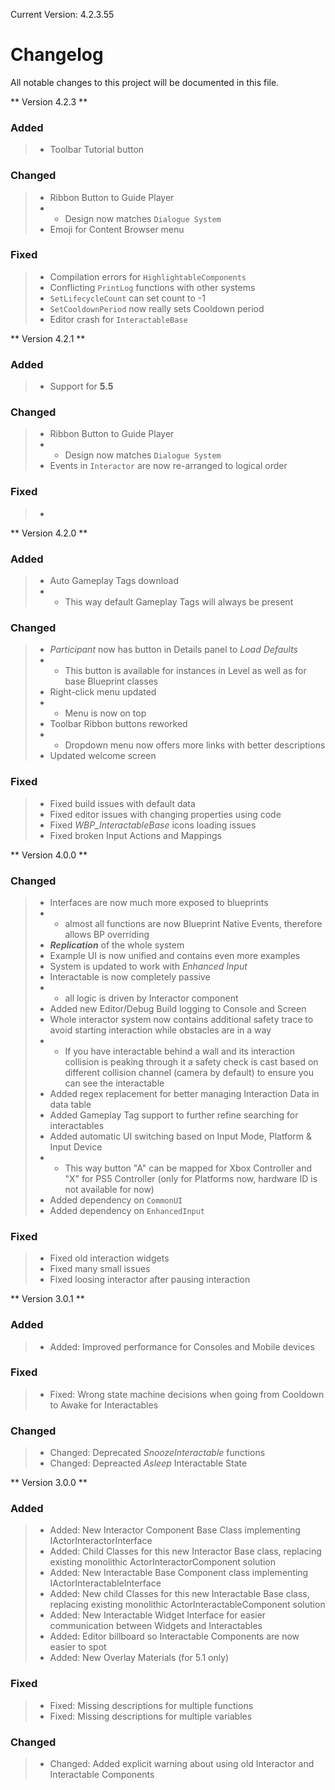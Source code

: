 Current Version: 4.2.3.55

# Changelog

All notable changes to this project will be documented in this file.

** Version 4.2.3 **
### Added 
> - Toolbar Tutorial button

### Changed
> - Ribbon Button to Guide Player
> - - Design now matches `Dialogue System`
> - Emoji for Content Browser menu

### Fixed
> - Compilation errors for `HighlightableComponents`
> - Conflicting `PrintLog` functions with other systems
> - `SetLifecycleCount` can set count to -1
> - `SetCooldownPeriod` now really sets Cooldown period
> - Editor crash for `InteractableBase`

** Version 4.2.1 **
### Added 
> - Support for **5.5**

### Changed
> - Ribbon Button to Guide Player
> - - Design now matches `Dialogue System`
> - Events in `Interactor` are now re-arranged to logical order

### Fixed
> - 

** Version 4.2.0 **
### Added 
> - Auto Gameplay Tags download
> - - This way default Gameplay Tags will always be present

### Changed
> - *Participant* now has button in Details panel to *Load Defaults*
> - - This button is available for instances in Level as well as for base Blueprint classes
> - Right-click menu updated
> - - Menu is now on top
> - Toolbar Ribbon buttons reworked
> - - Dropdown menu now offers more links with better descriptions
> - Updated welcome screen

### Fixed
> - Fixed build issues with default data
> - Fixed editor issues with changing properties using code
> - Fixed *WBP_InteractableBase* icons loading issues
> - Fixed broken Input Actions and Mappings

** Version 4.0.0 **
### Changed
> - Interfaces are now much more exposed to blueprints
> - - almost all functions are now Blueprint Native Events, therefore allows BP overriding
> - ***Replication*** of the whole system
> - Example UI is now unified and contains even more examples
> - System is updated to work with *Enhanced Input*
> - Interactable is now completely passive
> - - all logic is driven by Interactor component
> - Added new Editor/Debug Build logging to Console and Screen
> - Whole interactor system now contains additional safety trace to avoid starting interaction while obstacles are in a way
> - - If you have interactable behind a wall and its interaction collision is peaking through it a safety check is cast based on different collision channel (camera by default) to ensure you can see the interactable
> - Added regex replacement for better managing Interaction Data in data table
> - Added Gameplay Tag support to further refine searching for interactables
> - Added automatic UI switching based on Input Mode, Platform & Input Device
> - - This way button "A" can be mapped for Xbox Controller and "X" for PS5 Controller (only for Platforms now, hardware ID is not available for now)
> - Added dependency on `CommonUI`
> - Added dependency on `EnhancedInput`

### Fixed
> - Fixed old interaction widgets
> - Fixed many small issues
> - Fixed loosing interactor after pausing interaction

** Version 3.0.1 **
### Added 
> - Added: Improved performance for Consoles and Mobile devices
### Fixed
> - Fixed: Wrong state machine decisions when going from Cooldown to Awake for Interactables
### Changed
> - Changed: Deprecated *SnoozeInteractable* functions
> - Changed: Depreacted *Asleep* Interactable State

** Version 3.0.0 **
### Added 
> - Added: New Interactor Component Base Class implementing IActorInteractorInterface
> - Added: Child Classes for this new Interactor Base class, replacing existing monolithic ActorInteractorComponent solution
> - Added: New Interactable Base Component class implementing IActorInteractableInterface
> - Added: New child Classes for this new Interactable Base class, replacing existing monolithic ActorInteractableComponent solution
> - Added: New Interactable Widget Interface for easier communication between Widgets and Interactables
> - Added: Editor billboard so Interactable Components are now easier to spot
> - Added: New Overlay Materials (for 5.1 only)
### Fixed
> - Fixed: Missing descriptions for multiple functions
> - Fixed: Missing descriptions for multiple variables
### Changed
> - Changed: Added explicit warning about using old Interactor and Interactable Components

